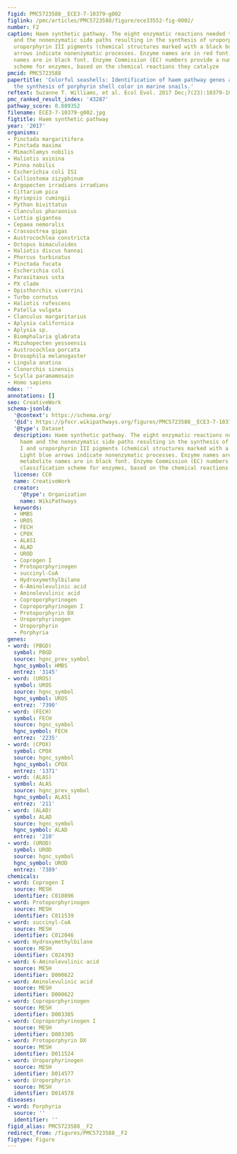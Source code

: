 ```yaml
---
figid: PMC5723588__ECE3-7-10379-g002
figlink: /pmc/articles/PMC5723588/figure/ece33552-fig-0002/
number: F2
caption: Haem synthetic pathway. The eight enzymatic reactions needed to produce haem
  and the nonenzymatic side paths resulting in the synthesis of uroporphyrin I and
  uroporphyrin III pigments (chemical structures marked with a black box). Light blue
  arrows indicate nonenzymatic processes. Enzyme names are in red font, metabolite
  names are in black font. Enzyme Commission (EC) numbers provide a numerical classification
  scheme for enzymes, based on the chemical reactions they catalyze
pmcid: PMC5723588
papertitle: 'Colorful seashells: Identification of haem pathway genes associated with
  the synthesis of porphyrin shell color in marine snails.'
reftext: Suzanne T. Williams, et al. Ecol Evol. 2017 Dec;7(23):10379-10397.
pmc_ranked_result_index: '43287'
pathway_score: 0.889352
filename: ECE3-7-10379-g002.jpg
figtitle: Haem synthetic pathway
year: '2017'
organisms:
- Pinctada margaritifera
- Pinctada maxima
- Mimachlamys nobilis
- Haliotis asinina
- Pinna nobilis
- Escherichia coli IS1
- Calliostoma zizyphinum
- Argopecten irradians irradians
- Cittarium pica
- Hyriopsis cumingii
- Python bivittatus
- Clanculus pharaonius
- Lottia gigantea
- Cepaea nemoralis
- Crassostrea gigas
- Austrocochlea constricta
- Octopus bimaculoides
- Haliotis discus hannai
- Phorcus turbinatus
- Pinctada fucata
- Escherichia coli
- Parasitaxus usta
- PX clade
- Opisthorchis viverrini
- Turbo cornutus
- Haliotis rufescens
- Patella vulgata
- Clanculus margaritarius
- Aplysia californica
- Aplysia sp.
- Biomphalaria glabrata
- Mizuhopecten yessoensis
- Austrocochlea porcata
- Drosophila melanogaster
- Lingula anatina
- Clonorchis sinensis
- Scylla paramamosain
- Homo sapiens
ndex: ''
annotations: []
seo: CreativeWork
schema-jsonld:
  '@context': https://schema.org/
  '@id': https://pfocr.wikipathways.org/figures/PMC5723588__ECE3-7-10379-g002.html
  '@type': Dataset
  description: Haem synthetic pathway. The eight enzymatic reactions needed to produce
    haem and the nonenzymatic side paths resulting in the synthesis of uroporphyrin
    I and uroporphyrin III pigments (chemical structures marked with a black box).
    Light blue arrows indicate nonenzymatic processes. Enzyme names are in red font,
    metabolite names are in black font. Enzyme Commission (EC) numbers provide a numerical
    classification scheme for enzymes, based on the chemical reactions they catalyze
  license: CC0
  name: CreativeWork
  creator:
    '@type': Organization
    name: WikiPathways
  keywords:
  - HMBS
  - UROS
  - FECH
  - CPOX
  - ALAS1
  - ALAD
  - UROD
  - Coprogen I
  - Protoporphyrinogen
  - succinyl-CoA
  - Hydroxymethylbilane
  - 6-Aminolevulinic acid
  - Aminolevulinic acid
  - Coproporphyrinogen
  - Coproporphyrinogen I
  - Protoporphyrin DX
  - Uroporphyrinogen
  - Uroporphyrin
  - Porphyria
genes:
- word: (PBGD)
  symbol: PBGD
  source: hgnc_prev_symbol
  hgnc_symbol: HMBS
  entrez: '3145'
- word: (UROS)
  symbol: UROS
  source: hgnc_symbol
  hgnc_symbol: UROS
  entrez: '7390'
- word: (FECH)
  symbol: FECH
  source: hgnc_symbol
  hgnc_symbol: FECH
  entrez: '2235'
- word: (CPOX)
  symbol: CPOX
  source: hgnc_symbol
  hgnc_symbol: CPOX
  entrez: '1371'
- word: (ALAS)
  symbol: ALAS
  source: hgnc_prev_symbol
  hgnc_symbol: ALAS1
  entrez: '211'
- word: (ALAD)
  symbol: ALAD
  source: hgnc_symbol
  hgnc_symbol: ALAD
  entrez: '210'
- word: (UROD)
  symbol: UROD
  source: hgnc_symbol
  hgnc_symbol: UROD
  entrez: '7389'
chemicals:
- word: Coprogen I
  source: MESH
  identifier: C010896
- word: Protoporphyrinogen
  source: MESH
  identifier: C011539
- word: succinyl-CoA
  source: MESH
  identifier: C012046
- word: Hydroxymethylbilane
  source: MESH
  identifier: C024393
- word: 6-Aminolevulinic acid
  source: MESH
  identifier: D000622
- word: Aminolevulinic acid
  source: MESH
  identifier: D000622
- word: Coproporphyrinogen
  source: MESH
  identifier: D003305
- word: Coproporphyrinogen I
  source: MESH
  identifier: D003305
- word: Protoporphyrin DX
  source: MESH
  identifier: D011524
- word: Uroporphyrinogen
  source: MESH
  identifier: D014577
- word: Uroporphyrin
  source: MESH
  identifier: D014578
diseases:
- word: Porphyria
  source: ''
  identifier: ''
figid_alias: PMC5723588__F2
redirect_from: /figures/PMC5723588__F2
figtype: Figure
---
```


